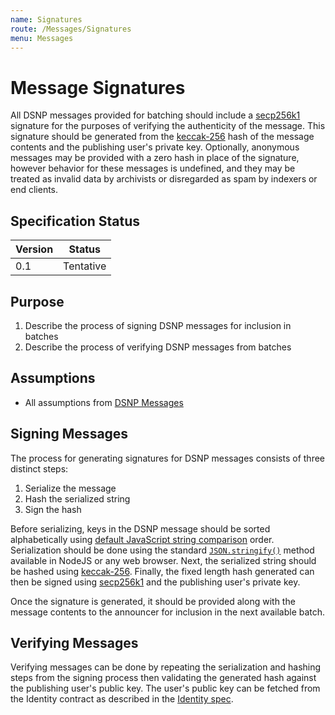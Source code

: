 ```yaml
---
name: Signatures
route: /Messages/Signatures
menu: Messages
---
```


# Message Signatures

All DSNP messages provided for batching should include a [secp256k1](https://google.com/search?hl=en&q=secp256k1) signature for the purposes of verifying the authenticity of the message.
This signature should be generated from the [keccak-256](https://en.wikipedia.org/wiki/SHA-3) hash of the message contents and the publishing user's private key.
Optionally, anonymous messages may be provided with a zero hash in place of the signature, however behavior for these messages is undefined, and they may be treated as invalid data by archivists or disregarded as spam by indexers or end clients.

## Specification Status

| Version | Status |
---------- | ---------
| 0.1     | Tentative |

## Purpose
1. Describe the process of signing DSNP messages for inclusion in batches
1. Describe the process of verifying DSNP messages from batches

## Assumptions
* All assumptions from [DSNP Messages](/Messages/Overview)

## Signing Messages

The process for generating signatures for DSNP messages consists of three distinct steps:

1. Serialize the message
1. Hash the serialized string
1. Sign the hash

Before serializing, keys in the DSNP message should be sorted alphabetically using [default JavaScript string comparison](https://developer.mozilla.org/en-US/docs/Web/JavaScript/Reference/Global_Objects/Intl/Collator) order.
Serialization should be done using the standard [`JSON.stringify()`](https://developer.mozilla.org/en-US/docs/Web/JavaScript/Reference/Global_Objects/JSON/stringify) method available in NodeJS or any web browser.
Next, the serialized string should be hashed using [keccak-256](https://en.wikipedia.org/wiki/SHA-3).
Finally, the fixed length hash generated can then be signed using [secp256k1](https://google.com/search?hl=en&q=secp256k1) and the publishing user's private key.

Once the signature is generated, it should be provided along with the message contents to the announcer for inclusion in the next available batch.

## Verifying Messages

Verifying messages can be done by repeating the serialization and hashing steps from the signing process then validating the generated hash against the publishing user's public key.
The user's public key can be fetched from the Identity contract as described in the [Identity spec](/Identity/Overview).
